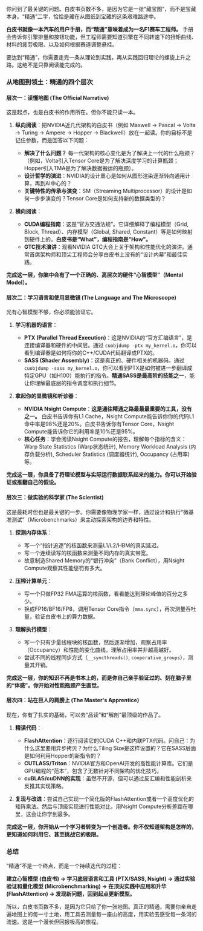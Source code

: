 你问到了最关键的问题。白皮书页数不多，是因为它是一张“藏宝图”，而不是宝藏本身。“精通”二字，恰恰是藏在从图纸到宝藏的这条艰难路途中。

**白皮书就像一本汽车的用户手册，而“精通”意味着成为一名F1赛车工程师。** 手册会告诉你引擎排量和按钮功能，但工程师需要知道引擎在不同转速下的扭矩曲线、材料的疲劳极限、以及如何根据赛道调整悬挂。

要达到“精通”，你需要走完一条从理论到实践，再从实践回归理论的螺旋上升之路。这绝不是只靠阅读能完成的。

### 从地图到领土：精通的四个层次

#### 层次一：读懂地图 (The Official Narrative)

这是起点，也是白皮书的作用所在。但你不能只读一本。

1.  **纵向阅读**：把NVIDIA近几代架构的白皮书（例如 Maxwell -> Pascal -> Volta -> Turing -> Ampere -> Hopper -> Blackwell）放在一起读。你的目标不是记住参数，而是回答以下问题：
    *   **解决了什么问题？** 每一代架构的核心变化是为了解决上一代的什么瓶颈？（例如，Volta引入Tensor Core是为了解决深度学习的计算瓶颈；Hopper引入TMA是为了解决数据搬运的瓶颈）。
    *   **设计哲学的演进**：NVIDIA的设计重心是如何从图形渲染逐渐转向通用计算，再到AI中心的？
    *   **关键特性的传承与演变**：SM（Streaming Multiprocessor）的设计是如何一步步演变的？Tensor Core是如何支持新的数据类型的？

2.  **横向阅读**：
    *   **CUDA编程指南**：这是“官方交通法规”。它详细解释了编程模型（Grid, Block, Thread）、内存模型（Global, Shared, Constant）等是如何映射到硬件上的。**白皮书是“What”，编程指南是“How”。**
    *   **GTC技术演讲**：观看NVIDIA GTC大会上关于架构和性能优化的演讲。通常首席架构师和顶尖工程师会分享白皮书上没有的“设计内幕”和最佳实践。

**完成这一层，你脑中会有了一个正确的、高层次的硬件“心智模型”（Mental Model）。**

#### 层次二：学习语言和使用显微镜 (The Language and The Microscope)

光有心智模型不够，你必须能验证它。

1.  **学习机器的语言**：
    *   **PTX (Parallel Thread Execution)**：这是NVIDIA的“官方汇编语言”，是连接编译器和硬件的中间层。通过 `cuobjdump -ptx my_kernel.o`，你可以看到编译器是如何将你的C++/CUDA代码翻译成PTX的。
    *   **SASS (Shader Assembly)**：这是真正的、硬件相关的机器码。通过 `cuobjdump -sass my_kernel.o`，你可以看到PTX是如何被进一步翻译成特定GPU（如H100）能执行的指令。**精通SASS是最高阶的技能之一**，能让你理解最底层的指令调度和执行细节。

2.  **拿起你的显微镜和听诊器**：
    *   **NVIDIA Nsight Compute**：**这是通往精通之路最最最重要的工具，没有之一。** 白皮书告诉你有L1 Cache，Nsight Compute能告诉你你的代码L1命中率是98%还是20%。白皮书告诉你有Tensor Core，Nsight Compute能告诉你它的利用率是10%还是95%。
    *   **核心任务**：学会阅读Nsight Compute的报告，理解每个指标的含义：Warp State Statistics (Warp状态统计), Memory Workload Analysis (内存负载分析), Scheduler Statistics (调度器统计), Occupancy (占用率)等。

**完成这一层，你具备了将理论模型与实际运行数据联系起来的能力。你可以开始验证或推翻自己的假设。**

#### 层次三：做实验的科学家 (The Scientist)

这是最耗时但也是最关键的一步。你需要像物理学家一样，通过设计和执行“微基准测试”（Microbenchmarks）来主动探索架构的边界和特性。

1.  **探测内存体系**：
    *   写一个“指针追逐”的核函数来测量L1/L2/HBM的真实延迟。
    *   写一个连续读写的核函数来测量不同内存的真实带宽。
    *   故意制造Shared Memory的“银行冲突”（Bank Conflict），用Nsight Compute观察其性能惩罚有多大。

2.  **压榨计算单元**：
    *   写一个只做FP32 FMA运算的核函数，看看能达到理论峰值的百分之多少。
    *   换成FP16/BF16/FP8，调用Tensor Core指令（`mma.sync`），再次测量吞吐量，验证白皮书上的算力数据。

3.  **理解执行模型**：
    *   写一个只有少量线程块的核函数，然后逐渐增加，观察占用率（Occupancy）和性能的变化曲线，理解占用率并非越高越好。
    *   尝试不同的线程同步方式（`__syncthreads()`, `cooperative_groups`），测量其开销。

**完成这一层，你的知识不再是书本上的，而是你自己亲手验证过的、刻在脑子里的“体感”。你开始对性能瓶颈产生直觉。**

#### 层次四：站在巨人的肩膀上 (The Master's Apprentice)

现在，你有了扎实的基础，可以去“品读”和“解剖”最顶级的作品了。

1.  **精读代码**：
    *   **FlashAttention**：逐行阅读它的CUDA C++和内联PTX代码。问自己：为什么这里要用异步拷贝？为什么Tiling Size是这样设置的？它在SASS层面是如何利用Hopper的新指令的？
    *   **CUTLASS/Triton**：NVIDIA官方和OpenAI开发的高性能计算库。它们是GPU编程的“范本”，包含了无数针对不同架构的优化技巧。
    *   **cuBLAS/cuDNN的实现**：虽然不开源，但可以通过反汇编和性能剖析来反推其实现策略。

2.  **复现与改进**：尝试自己实现一个简化版的FlashAttention或者一个高度优化的矩阵乘法。然后与顶级实现进行性能对比，用Nsight Compute分析差距在哪里，这会让你学到最多。

**完成这一层，你开始从一个学习者转变为一个创造者。你不仅知道架构是怎样的，更知道如何利用它、甚至挑战它的极限。**

### 总结

“精通”不是一个终点，而是一个持续迭代的过程：

**建立心智模型 (白皮书) -> 学习底层语言和工具 (PTX/SASS, Nsight) -> 通过实验验证和量化模型 (Microbenchmarking) -> 在顶尖实践中应用和升华 (FlashAttention) -> 发现新问题，回到起点更新模型。**

所以，白皮书页数不多，是因为它只给了你一张地图。真正的精通，需要你亲自走遍地图上的每一寸土地，用工具去测量每一座山的高度，用实验去感受每一条河的流速。这是一个漫长但回报极高的旅程。